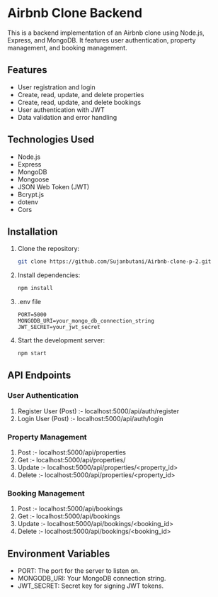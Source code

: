 # Airbnb Clone Backend

This is a backend implementation of an Airbnb clone using Node.js, Express, and MongoDB. It features user authentication, property management, and booking management.

## Features

- User registration and login
- Create, read, update, and delete properties
- Create, read, update, and delete bookings
- User authentication with JWT
- Data validation and error handling

## Technologies Used

- Node.js
- Express
- MongoDB
- Mongoose
- JSON Web Token (JWT)
- Bcrypt.js
- dotenv
- Cors

## Installation

1. Clone the repository:

   ```bash
   git clone https://github.com/Sujanbutani/Airbnb-clone-p-2.git

2. Install dependencies:

    ```bash
    npm install

3. .env file

     ```
    PORT=5000
    MONGODB_URI=your_mongo_db_connection_string
    JWT_SECRET=your_jwt_secret
    ```

4. Start the development server:

   ```bash
   npm start
   ```

## API Endpoints

### User Authentication
1. Register User (Post) :- localhost:5000/api/auth/register
2. Login User (Post) :- localhost:5000/api/auth/login

### Property Management
1. Post :- localhost:5000/api/properties
2. Get :- localhost:5000/api/properties/
3. Update :- localhost:5000/api/properties/<property_id>
4. Delete :- localhost:5000/api/properties/<property_id>

### Booking Management
1. Post :- localhost:5000/api/bookings
2. Get :- localhost:5000/api/bookings
3. Update :- localhost:5000/api/bookings/<booking_id>
4. Delete :- localhost:5000/api/bookings/<booking_id>

## Environment Variables
- PORT: The port for the server to listen on.
- MONGODB_URI: Your MongoDB connection string.
- JWT_SECRET: Secret key for signing JWT tokens.
